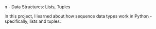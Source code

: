 #
n - Data Structures: Lists, Tuples

In this project, I learned about how sequence data types work in Python - specifically, lists and tuples.
